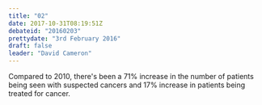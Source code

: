 ```yaml
---
title: "02"
date: 2017-10-31T08:19:51Z
debateid: "20160203"
prettydate: "3rd February 2016"
draft: false
leader: "David Cameron"
---
```


Compared to 2010, there's been a 71% increase in the number of patients being seen with suspected cancers and 17% increase in patients being treated for cancer.